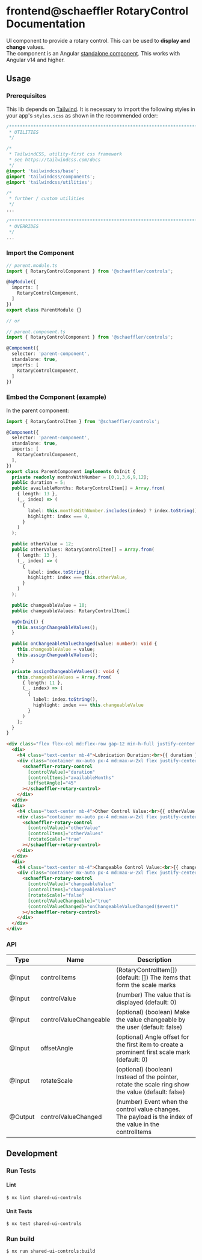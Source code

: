 # frontend@schaeffler RotaryControl Documentation

UI component to provide a rotary control. This can be used to **display and change** values.  
The component is an Angular [standalone component](https://angular.io/guide/standalone-components). This works with Angular v14 and higher.

## Usage

### Prerequisites

This lib depends on [Tailwind](https://tailwindcss.com/docs). It is necessary to import the following styles in your app's `styles.scss` as shown in the recommended order:

```scss
/***************************************************************************************************
 * UTILITIES
 */

/*
 * TailwindCSS, utility-first css framework
 * see https://tailwindcss.com/docs
 */
@import 'tailwindcss/base';
@import 'tailwindcss/components';
@import 'tailwindcss/utilities';

/*
 * further / custom utilities
 */
...

/***************************************************************************************************
 * OVERRIDES
 */ 
...
```

### Import the Component

```ts
// parent.module.ts
import { RotaryControlComponent } from '@schaeffler/controls';

@NgModule({
  imports: [
    RotaryControlComponent,
  ]
})
export class ParentModule {}

// or

// parent.component.ts
import { RotaryControlComponent } from '@schaeffler/controls';

@Component({
  selector: 'parent-component',
  standalone: true,
  imports: [
    RotaryControlComponent,
  ]
})
```

### Embed the Component (example)

In the parent component:

```ts
import { RotaryControlItem } from '@schaeffler/controls';

@Component({
  selector: 'parent-component',
  standalone: true,
  imports: [
    RotaryControlComponent,
  ],
})
export class ParentComponent implements OnInit {
  private readonly monthsWithNumber = [0,1,3,6,9,12];
  public duration = 5;
  public availableMonths: RotaryControlItem[] = Array.from(
    { length: 13 },
    (_, index) => (
      {
        label: this.monthsWithNumber.includes(index) ? index.toString() : '',
        highlight: index === 0,
      }
    )
  );

  public otherValue = 12;
  public otherValues: RotaryControlItem[] = Array.from(
    { length: 13 },
    (_, index) => (
      {
        label: index.toString(),
        highlight: index === this.otherValue,
      }
    )
  );

  public changeableValue = 10;
  public changeableValues: RotaryControlItem[]

  ngOnInit() {
    this.assignChangeableValues();
  }

  public onChangeableValueChanged(value: number): void {
    this.changeableValue = value;
    this.assignChangeableValues();
  }

  private assignChangeableValues(): void {
    this.changeableValues = Array.from(
      { length: 11 },
      (_, index) => (
        {
          label: index.toString(),
          highlight: index === this.changeableValue
        }
      )
    );
  }
}
```

```html
<div class="flex flex-col md:flex-row gap-12 min-h-full justify-center py-4 md:py-8">
  <div>
    <h4 class="text-center mb-4">Lubrication Duration:<br>{{ duration }} months</h4>
    <div class="container mx-auto px-4 md:max-w-2xl flex justify-center">
      <schaeffler-rotary-control
        [controlValue]="duration"
        [controlItems]="availableMonths"
        [offsetAngle]="45"
      ></schaeffler-rotary-control>
    </div>
  </div>
  <div>
    <h4 class="text-center mb-4">Other Control Value:<br>{{ otherValue }}</h4>
    <div class="container mx-auto px-4 md:max-w-2xl flex justify-center">
      <schaeffler-rotary-control
        [controlValue]="otherValue"
        [controlItems]="otherValues"
        [rotateScale]="true"
      ></schaeffler-rotary-control>
    </div>
  </div>
  <div>
    <h4 class="text-center mb-4">Changeable Control Value:<br>{{ changeableValue }}</h4>
    <div class="container mx-auto px-4 md:max-w-2xl flex justify-center">
      <schaeffler-rotary-control
        [controlValue]="changeableValue"
        [controlItems]="changeableValues"
        [rotateScale]="false"
        [controlValueChangeable]="true"
        (controlValueChanged)="onChangeableValueChanged($event)"
      ></schaeffler-rotary-control>
    </div>
  </div>
</div>
```

### API

| Type     | Name                   | Description                                                                                              |
|----------|------------------------|----------------------------------------------------------------------------------------------------------|
| @Input   | controlItems           | (RotaryControlItem[]) (default: []) The items that form the scale marks                                  |
| @Input   | controlValue           | (number) The value that is displayed (default: 0)                                                        |
| @Input   | controlValueChangeable | (optional) (boolean) Make the value changeable by the user (default: false)                              |
| @Input   | offsetAngle            | (optional) Angle offset for the first item to create a prominent first scale mark (default: 0)           |
| @Input   | rotateScale            | (optional) (boolean) Instead of the pointer, rotate the scale ring show the value (default: false)       |
| @Output  | controlValueChanged    | (number) Event when the control value changes. The payload is the index of the value in the controlItems |


## Development

### Run Tests

#### Lint

```shell
$ nx lint shared-ui-controls
```

#### Unit Tests

```shell
$ nx test shared-ui-controls
```

### Run build

```shell
$ nx run shared-ui-controls:build
```
